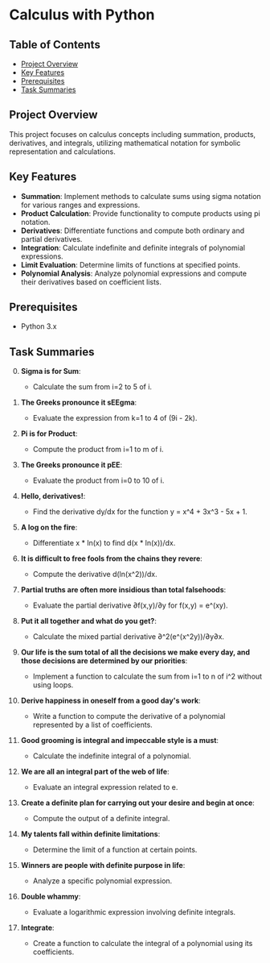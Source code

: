 # Calculus with Python

## Table of Contents
- [Project Overview](#project-overview)
- [Key Features](#key-features)
- [Prerequisites](#prerequisites)
- [Task Summaries](#task-summaries)

## Project Overview

This project focuses on calculus concepts including summation, products, derivatives, and integrals, utilizing mathematical notation for symbolic representation and calculations.

## Key Features

- **Summation**: Implement methods to calculate sums using sigma notation for various ranges and expressions.
- **Product Calculation**: Provide functionality to compute products using pi notation.
- **Derivatives**: Differentiate functions and compute both ordinary and partial derivatives.
- **Integration**: Calculate indefinite and definite integrals of polynomial expressions.
- **Limit Evaluation**: Determine limits of functions at specified points.
- **Polynomial Analysis**: Analyze polynomial expressions and compute their derivatives based on coefficient lists.

## Prerequisites

- Python 3.x

## Task Summaries

0. **Sigma is for Sum**: 
    - Calculate the sum from i=2 to 5 of i.

1. **The Greeks pronounce it sEEgma**: 
    - Evaluate the expression from k=1 to 4 of (9i - 2k).

2. **Pi is for Product**: 
    - Compute the product from i=1 to m of i.

3. **The Greeks pronounce it pEE**: 
    - Evaluate the product from i=0 to 10 of i.

4. **Hello, derivatives!**: 
    - Find the derivative dy/dx for the function y = x^4 + 3x^3 - 5x + 1.

5. **A log on the fire**: 
    - Differentiate x * ln(x) to find d(x * ln(x))/dx.

6. **It is difficult to free fools from the chains they revere**: 
    - Compute the derivative d(ln(x^2))/dx.

7. **Partial truths are often more insidious than total falsehoods**: 
    - Evaluate the partial derivative ∂f(x,y)/∂y for f(x,y) = e^(xy).

8. **Put it all together and what do you get?**: 
    - Calculate the mixed partial derivative ∂^2(e^(x^2y))/∂y∂x.

9. **Our life is the sum total of all the decisions we make every day, and those decisions are determined by our priorities**: 
    - Implement a function to calculate the sum from i=1 to n of i^2 without using loops.

10. **Derive happiness in oneself from a good day's work**: 
    - Write a function to compute the derivative of a polynomial represented by a list of coefficients.

11. **Good grooming is integral and impeccable style is a must**: 
    - Calculate the indefinite integral of a polynomial.

12. **We are all an integral part of the web of life**: 
    - Evaluate an integral expression related to e.

13. **Create a definite plan for carrying out your desire and begin at once**: 
    - Compute the output of a definite integral.

14. **My talents fall within definite limitations**: 
    - Determine the limit of a function at certain points.

15. **Winners are people with definite purpose in life**: 
    - Analyze a specific polynomial expression.

16. **Double whammy**: 
    - Evaluate a logarithmic expression involving definite integrals.

17. **Integrate**: 
    - Create a function to calculate the integral of a polynomial using its coefficients.
